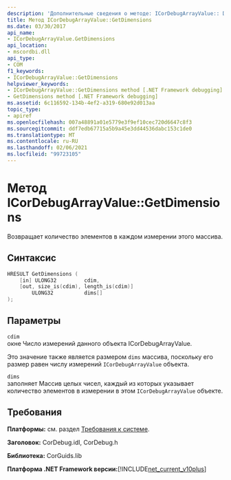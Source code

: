 ```yaml
---
description: 'Дополнительные сведения о методе: ICorDebugArrayValue:: Dimension'
title: Метод ICorDebugArrayValue::GetDimensions
ms.date: 03/30/2017
api_name:
- ICorDebugArrayValue.GetDimensions
api_location:
- mscordbi.dll
api_type:
- COM
f1_keywords:
- ICorDebugArrayValue::GetDimensions
helpviewer_keywords:
- ICorDebugArrayValue::GetDimensions method [.NET Framework debugging]
- GetDimensions method [.NET Framework debugging]
ms.assetid: 6c116592-134b-4ef2-a319-680e92d013aa
topic_type:
- apiref
ms.openlocfilehash: 007a48891a01e5779e3f9ef10cec720d6647c8f3
ms.sourcegitcommit: ddf7edb67715a5b9a45e3dd44536dabc153c1de0
ms.translationtype: MT
ms.contentlocale: ru-RU
ms.lasthandoff: 02/06/2021
ms.locfileid: "99723105"
---
```

# <a name="icordebugarrayvaluegetdimensions-method"></a>Метод ICorDebugArrayValue::GetDimensions

Возвращает количество элементов в каждом измерении этого массива.  
  
## <a name="syntax"></a>Синтаксис  
  
```cpp  
HRESULT GetDimensions (  
    [in] ULONG32         cdim,  
    [out, size_is(cdim), length_is(cdim)]
        ULONG32          dims[]  
);  
```  
  
## <a name="parameters"></a>Параметры  

 `cdim`  
 окне Число измерений данного объекта ICorDebugArrayValue.  
  
 Это значение также является размером `dims` массива, поскольку его размер равен числу измерений `ICorDebugArrayValue` объекта.  
  
 `dims`  
 заполняет Массив целых чисел, каждый из которых указывает количество элементов в измерении в этом `ICorDebugArrayValue` объекте.  
  
## <a name="requirements"></a>Требования  

 **Платформы:** см. раздел [Требования к системе](../../get-started/system-requirements.md).  
  
 **Заголовок:** CorDebug.idl, CorDebug.h  
  
 **Библиотека:** CorGuids.lib  
  
 **Платформа .NET Framework версии:**[!INCLUDE[net_current_v10plus](../../../../includes/net-current-v10plus-md.md)]
